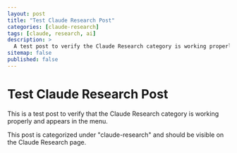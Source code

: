 ```yaml
---
layout: post
title: "Test Claude Research Post"
categories: [claude-research]
tags: [claude, research, ai]
description: >
  A test post to verify the Claude Research category is working properly.
sitemap: false
published: false
---
```


# Test Claude Research Post

This is a test post to verify that the Claude Research category is working properly and appears in the menu.

This post is categorized under "claude-research" and should be visible on the Claude Research page.